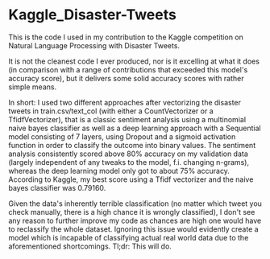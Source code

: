 # Kaggle_Disaster-Tweets
This is the code I used in my contribution to the Kaggle competition on Natural Language Processing with Disaster Tweets.

It is not the cleanest code I ever produced, nor is it excelling at what it does (in comparison with a range of contributions that exceeded this model's accuracy score), but it delivers some solid accuracy scores with rather simple means.

In short: I used two different approaches after vectorizing the disaster tweets in train.csv/text_col (with either a CountVectorizer or a TfidfVectorizer), that is a classic sentiment analysis using a multinomial naive bayes classifier as well as a deep learning approach with a Sequential model consisting of 7 layers, using Dropout and a sigmoid activation function in order to classify the outcome into binary values. The sentiment analysis consistently scored above 80% accuracy on my validation data (largely independent of any tweaks to the model, f.i. changing n-grams), whereas the deep learning model only got to about 75% accuracy. According to Kaggle, my best score using a Tfidf vectorizer and the naive bayes classifier was 0.79160.

Given the data's inherently terrible classification (no matter which tweet you check manually, there is a high chance it is wrongly classified), I don't see any reason to further improve my code as chances are high one would have to reclassify the whole dataset. Ignoring this issue would evidently create a model which is incapable of classifying actual real world data due to the aforementioned shortcomings. Tl;dr: This will do.
